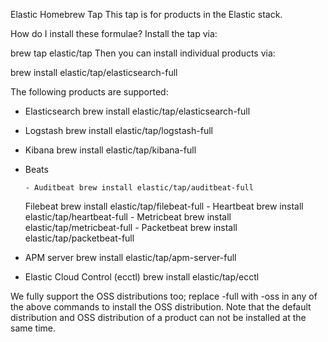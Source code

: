 Elastic Homebrew Tap
This tap is for products in the Elastic stack.

How do I install these formulae?
Install the tap via:

brew tap elastic/tap
Then you can install individual products via:

  brew install elastic/tap/elasticsearch-full
 
The following products are supported:

  - Elasticsearch brew install elastic/tap/elasticsearch-full
  - Logstash brew install elastic/tap/logstash-full
  - Kibana brew install elastic/tap/kibana-full
  - Beats
  
        - Auditbeat brew install elastic/tap/auditbeat-full
     Filebeat brew install elastic/tap/filebeat-full
        - Heartbeat brew install elastic/tap/heartbeat-full
        - Metricbeat brew install elastic/tap/metricbeat-full
        - Packetbeat brew install elastic/tap/packetbeat-full
  - APM server brew install elastic/tap/apm-server-full
  - Elastic Cloud Control (ecctl) brew install elastic/tap/ecctl
  
  We fully support the OSS distributions too; replace -full with -oss in any of the above commands to install the OSS distribution. Note that the default distribution and OSS distribution of a product can not be installed at the same time.
